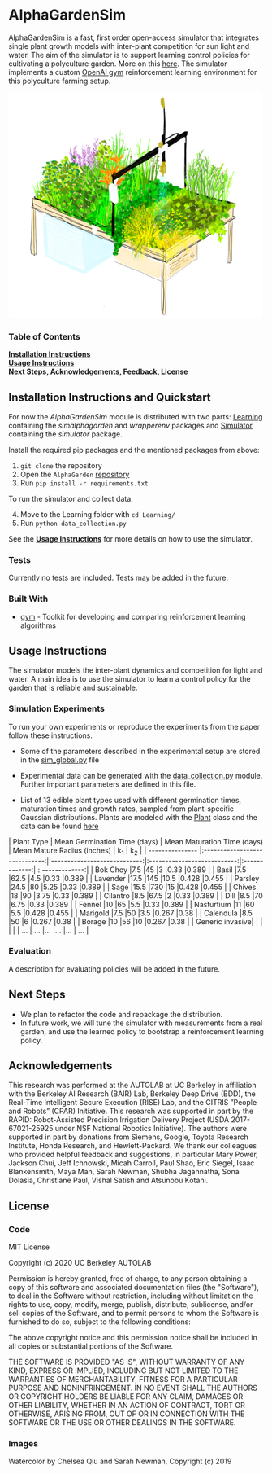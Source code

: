 # AlphaGardenSim

AlphaGardenSim is a fast, first order open-access simulator that integrates single plant growth models with inter-plant 
competition for sun light and water. The aim of the simulator is to support learning control policies for cultivating
a polyculture garden. More on this [here](http://alphagarden.org/). 
The simulator implements a custom [OpenAI gym](https://gym.openai.com/) reinforcement learning environment for this 
polyculture farming setup.

![AlphaGarden Watercolering](store-assets/watercolorAlphaGarden.png)

### Table of Contents
**[Installation Instructions](#installation-instructions)**<br>
**[Usage Instructions](#usage-instructions)**<br>
**[Next Steps, Acknowledgements, Feedback, License](#next-steps)**<br>

## Installation Instructions and Quickstart

For now the *AlphaGardenSim* module is distributed with two parts: [Learning](https://github.com/BerkeleyAutomation/AlphaGarden/Learning) 
containing the *simalphagarden* and *wrapperenv* packages and [Simulator](https://github.com/BerkeleyAutomation/AlphaGarden/Simulator) 
containing the *simulator* package.

Install the required pip packages and the mentioned packages from above:

1. `git clone` the repository
2. Open the `AlphaGarden` [repository](https://github.com/BerkeleyAutomation/AlphaGarden/)
3. Run ```pip install -r requirements.txt ```

To run the simulator and collect data:

4. Move to the Learning folder with `cd Learning/`
5. Run `python data_collection.py`

See the **[Usage Instructions](#usage-instructions)** for more details on how to use the simulator.

### Tests

Currently no tests are included. Tests may be added in the future.

### Built With

* [gym](https://gym.openai.com/) - Toolkit for developing and comparing reinforcement learning algorithms

## Usage Instructions

The simulator models the inter-plant dynamics and competition for light and water. A main idea is to use the simulator
to learn a control policy for the garden that is reliable and sustainable.

### Simulation Experiments

To run your own experiments or reproduce the experiments from the paper follow these instructions.

* Some of the parameters described in the experimental setup are stored in the [sim_global.py](AlphaGarden/Simulator/simulator/sim_globals.py) file 

* Experimental data can be generated with the [data_collection.py](AlphaGarden/Learning/data_collection.py) module. Further important parameters are defined in this file.

* List of 13 edible plant types used with different germination times, maturation times and growth rates, sampled from plant-specific Gaussian distributions.
Plants are modeled with the [Plant](AlphaGarden/Simulator/simulator/plant.py) class and the data can be found [here](AlphaGarden/Simulator/simulator/plant_presets.py)

| Plant Type      | Mean Germination Time (days)  | Mean Maturation Time (days)  | Mean Mature Radius (inches) | k<sub>1</sub> | k<sub>2</sub> |
| --------------- |:-----------------------------:|:----------------------------:|:---------------------------:|:-------------:| : -------------:|
| Bok Choy        |7.5                            |45                            |3                            |0.33           |0.389          |
| Basil           |7.5                            |62.5                          |4.5                          |0.33           |0.389          |
| Lavender        |17.5                           |145                           |10.5                         |0.428          |0.455          |
| Parsley         |24.5                           |80                            |5.25                         |0.33           |0.389          |
| Sage            |15.5                           |730                           |15                           |0.428          |0.455          |
| Chives          |18                             |90                            |3.75                         |0.33           |0.389          |
| Cilantro        |8.5                            |67.5                          |2                            |0.33           |0.389          |
| Dill            |8.5                            |70                            |6.75                         |0.33           |0.389          |
| Fennel          |10                             |65                            |5.5                          |0.33           |0.389          |
| Nasturtium      |11                             |60                            |5.5                          |0.428          |0.455          |
| Marigold        |7.5                            |50                            |3.5                          |0.267          |0.38           |
| Calendula       |8.5                            |50                            |6                            |0.267          |0.38           |
| Borage          |10                             |56                            |10                           |0.267          |0.38           |
| Generic invasive| | | | |
| ...     | ... |... |... |... | ... |

### Evaluation

A description for evaluating policies will be added in the future.

## Next Steps

* We plan to refactor the code and repackage the distribution.
* In future work, we will tune the simulator with measurements from a real garden, and use the learned policy to bootstrap a reinforcement learning policy.

## Acknowledgements

This research was performed at the AUTOLAB at UC Berkeley in affiliation with the Berkeley AI Research (BAIR) Lab, Berkeley Deep Drive (BDD), 
the Real-Time Intelligent Secure Execution (RISE) Lab, and the CITRIS ”People and Robots” (CPAR) Initiative. 
This research was supported in part by the RAPID: Robot-Assisted Precision Irrigation Delivery Project (USDA 2017-67021-25925 
under NSF National Robotics Initiative). The authors were supported in part by donations from Siemens, Google, Toyota Research Institute,
Honda Research, and Hewlett-Packard. We thank our colleagues who provided helpful feedback and suggestions, in particular Mary Power, 
Jackson Chui, Jeff Ichnowski, Micah Carroll, Paul Shao, Eric Siegel, Isaac Blankensmith, Maya Man, Sarah Newman, Shubha Jagannatha, 
Sona Dolasia, Christiane Paul, Vishal Satish and Atsunobu Kotani.

## License

### Code

MIT License

Copyright (c) 2020 UC Berkeley AUTOLAB

Permission is hereby granted, free of charge, to any person obtaining a copy
of this software and associated documentation files (the "Software"), to deal
in the Software without restriction, including without limitation the rights
to use, copy, modify, merge, publish, distribute, sublicense, and/or sell
copies of the Software, and to permit persons to whom the Software is
furnished to do so, subject to the following conditions:

The above copyright notice and this permission notice shall be included in all
copies or substantial portions of the Software.

THE SOFTWARE IS PROVIDED "AS IS", WITHOUT WARRANTY OF ANY KIND, EXPRESS OR
IMPLIED, INCLUDING BUT NOT LIMITED TO THE WARRANTIES OF MERCHANTABILITY,
FITNESS FOR A PARTICULAR PURPOSE AND NONINFRINGEMENT. IN NO EVENT SHALL THE
AUTHORS OR COPYRIGHT HOLDERS BE LIABLE FOR ANY CLAIM, DAMAGES OR OTHER
LIABILITY, WHETHER IN AN ACTION OF CONTRACT, TORT OR OTHERWISE, ARISING FROM,
OUT OF OR IN CONNECTION WITH THE SOFTWARE OR THE USE OR OTHER DEALINGS IN THE
SOFTWARE.

### Images
Watercolor by Chelsea Qiu and Sarah Newman, Copyright (c) 2019

